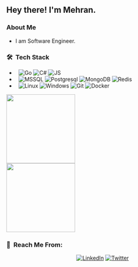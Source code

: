 <h2> Hey there! I'm Mehran.</h2>

<h3> About Me </h3>

- I am Software Engineer.<br>

<h3> 🛠 &nbsp;Tech Stack</h3>

- &nbsp;
  ![Go](https://img.shields.io/badge/-Golang-333333?style=flat&logo=go)
  ![C#](https://img.shields.io/badge/-C%23-333333?style=flat&logo=c-sharp)
  ![JS](https://img.shields.io/badge/-JS-333333?style=flat&logo=javascript)
- &nbsp;
  ![MSSQL](https://img.shields.io/badge/-MSSQL-333333?style=flat&logo=microsoft-sql-server)
  ![Postgresql](https://img.shields.io/badge/-Postgresql-333333?style=flat&logo=postgresql)
  ![MongoDB](https://img.shields.io/badge/-MongoDB-333333?style=flat&logo=mongodb)
  ![Redis](https://img.shields.io/badge/-Redis-333333?style=flat&logo=redis)
- &nbsp;
  ![Linux](https://img.shields.io/badge/-Linux-333333?style=flat&logo=linux)
  ![Windows](https://img.shields.io/badge/-Windows-333333?style=flat&logo=windows)
  ![Git](https://img.shields.io/badge/-Git-333333?style=flat&logo=git)
  ![Docker](https://img.shields.io/badge/-Docker-333333?style=flat&logo=docker)
  <br/>

<a href="https://github.com/AVS1508">
  <img height="180em" src="https://github-readme-stats.vercel.app/api?username=mehrzhad&theme=buefy&show_icons=true" /><br>
  <img height="180em" src="https://github-readme-stats.vercel.app/api/top-langs/?username=mehrzhad&theme=buefy&layout=compact" />
</a>

<br/>

<h3> 🤝 &nbsp;Reach Me From: </h3>

<p align="center">
<a href="https://www.linkedin.com/in/mehranhamedani/" target="_blank"><img alt="LinkedIn" src="https://img.shields.io/badge/-Linkedin-333333?style=flat&logo=linkedin"></a>
<a href="https://www.twitter.com/mehrzhad" target="_blank"><img alt="Twitter" src="https://img.shields.io/badge/-Twitter-333333?style=flat&logo=twitter"></a>
</p>
